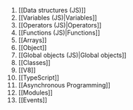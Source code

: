 1. [[Data structures (JS)]] 
2. [[Variables (JS)|Variables]]
3. [[Operators (JS)|Operators]]
4. [[Functions (JS)|Functions]]
5. [[Arrays]]
6. [[Object]]
7. [[Global objects (JS)|Global objects]]
8. [[Classes]]
9. [[V8]]
10. [[TypeScript]]
11. [[Asynchronous Programming]]
12. [[Modules]]
13. [[Events]]